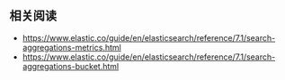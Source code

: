 
## 相关阅读
- https://www.elastic.co/guide/en/elasticsearch/reference/7.1/search-aggregations-metrics.html
- https://www.elastic.co/guide/en/elasticsearch/reference/7.1/search-aggregations-bucket.html
